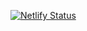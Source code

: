 [![Netlify Status](https://api.netlify.com/api/v1/badges/6bc0065f-9588-4fba-a3d1-0315d07db8df/deploy-status)](https://app.netlify.com/sites/warehouse-address-qrgenerator/deploys)
